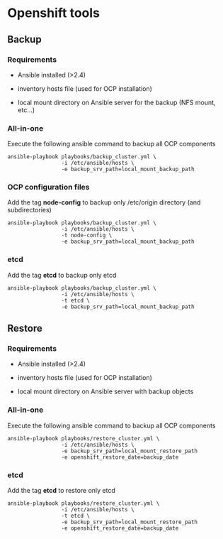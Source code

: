 # Openshift tools

## Backup

### Requirements

- Ansible installed (>2.4)

- inventory hosts file (used for OCP installation)

- local mount directory on Ansible server for the backup (NFS mount, etc...)

### All-in-one

Execute the following ansible command to backup all OCP components

```shell
ansible-playbook playbooks/backup_cluster.yml \
                 -i /etc/ansible/hosts \
                 -e backup_srv_path=local_mount_backup_path
```

### OCP configuration files

Add the tag **node-config**  to backup only /etc/origin directory (and subdirectories)

```shell
ansible-playbook playbooks/backup_cluster.yml \
                 -i /etc/ansible/hosts \
                 -t node-config \
                 -e backup_srv_path=local_mount_backup_path
```

### etcd

Add the tag **etcd**  to backup only etcd

```shell
ansible-playbook playbooks/backup_cluster.yml \
                 -i /etc/ansible/hosts \
                 -t etcd \
                 -e backup_srv_path=local_mount_backup_path
```

## Restore

### Requirements

- Ansible installed (>2.4)

- inventory hosts file (used for OCP installation)

- local mount directory on Ansible server with backup objects

### All-in-one

Execute the following ansible command to backup all OCP components

```shell
ansible-playbook playbooks/restore_cluster.yml \
                 -i /etc/ansible/hosts \
                 -e backup_srv_path=local_mount_restore_path
                 -e openshift_restore_date=backup_date
```

### etcd

Add the tag **etcd**  to restore only etcd

```shell
ansible-playbook playbooks/restore_cluster.yml \
                 -i /etc/ansible/hosts \
                 -t etcd \
                 -e backup_srv_path=local_mount_restore_path
                 -e openshift_restore_date=backup_date
```
